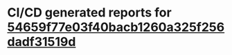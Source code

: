 # CI/CD generated reports for [54659f77e03f40bacb1260a325f256dadf31519d](https://github.com/hydephp/develop/commit/54659f77e03f40bacb1260a325f256dadf31519d)
